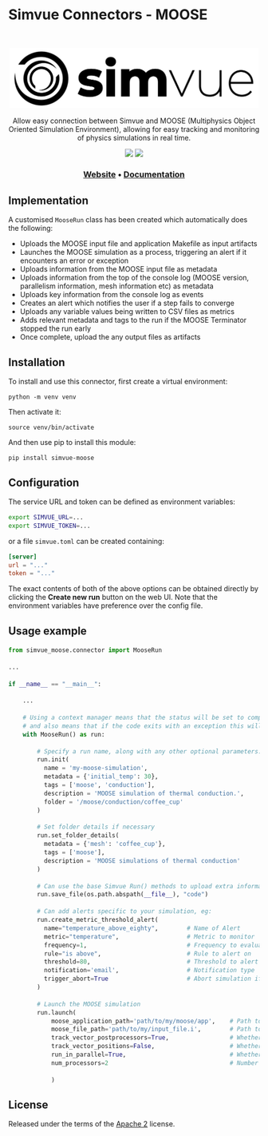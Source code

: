 # Simvue Connectors - MOOSE

<br/>

<p align="center">
  <picture>
    <source media="(prefers-color-scheme: dark)" srcset="https://github.com/simvue-io/.github/blob/5eb8cfd2edd3269259eccd508029f269d993282f/simvue-white.png" />
    <source media="(prefers-color-scheme: light)" srcset="https://github.com/simvue-io/.github/blob/5eb8cfd2edd3269259eccd508029f269d993282f/simvue-black.png" />
    <img alt="Simvue" src="https://github.com/simvue-io/.github/blob/5eb8cfd2edd3269259eccd508029f269d993282f/simvue-black.png" width="500">
  </picture>
</p>

<p align="center">
Allow easy connection between Simvue and MOOSE (Multiphysics Object Oriented Simulation Environment), allowing for easy tracking and monitoring of physics simulations in real time.
</p>

<div align="center">
<a href="https://github.com/simvue-io/client/blob/main/LICENSE" target="_blank"><img src="https://img.shields.io/github/license/simvue-io/client"/></a>
<img src="https://img.shields.io/badge/python-3.10%20%7C%203.11%20%7C%203.12%20%7C%203.13-blue">
</div>

<h3 align="center">
 <a href="https://simvue.io"><b>Website</b></a>
  •
  <a href="https://docs.simvue.io"><b>Documentation</b></a>
</h3>

## Implementation
A customised `MooseRun` class has been created which automatically does the following:

* Uploads the MOOSE input file and application Makefile as input artifacts
* Launches the MOOSE simulation as a process, triggering an alert if it encounters an error or exception
* Uploads information from the MOOSE input file as metadata
* Uploads information from the top of the console log (MOOSE version, parallelism information, mesh information etc) as metadata
* Uploads key information from the console log as events
* Creates an alert which notifies the user if a step fails to converge
* Uploads any variable values being written to CSV files as metrics
* Adds relevant metadata and tags to the run if the MOOSE Terminator stopped the run early
* Once complete, upload the any output files as artifacts

## Installation
To install and use this connector, first create a virtual environment:
```
python -m venv venv
```
Then activate it:
```
source venv/bin/activate
```
And then use pip to install this module:
```
pip install simvue-moose
```

## Configuration
The service URL and token can be defined as environment variables:
```sh
export SIMVUE_URL=...
export SIMVUE_TOKEN=...
```
or a file `simvue.toml` can be created containing:
```toml
[server]
url = "..."
token = "..."
```
The exact contents of both of the above options can be obtained directly by clicking the **Create new run** button on the web UI. Note that the environment variables have preference over the config file.

## Usage example
```python
from simvue_moose.connector import MooseRun

...

if __name__ == "__main__":

    ...

    # Using a context manager means that the status will be set to completed automatically,
    # and also means that if the code exits with an exception this will be reported to Simvue
    with MooseRun() as run:

        # Specify a run name, along with any other optional parameters:
        run.init(
          name = 'my-moose-simulation',                                 # Run name
          metadata = {'initial_temp': 30},                              # Metadata
          tags = ['moose', 'conduction'],                               # Tags
          description = 'MOOSE simulation of thermal conduction.',      # Description
          folder = '/moose/conduction/coffee_cup'                       # Folder path
        )

        # Set folder details if necessary
        run.set_folder_details(
          metadata = {'mesh': 'coffee_cup'},                            # Metadata
          tags = ['moose'],                                             # Tags
          description = 'MOOSE simulations of thermal conduction'       # Description
        )

        # Can use the base Simvue Run() methods to upload extra information, eg:
        run.save_file(os.path.abspath(__file__), "code")

        # Can add alerts specific to your simulation, eg:
        run.create_metric_threshold_alert(
          name="temperature_above_eighty",        # Name of Alert
          metric="temperature",                   # Metric to monitor
          frequency=1,                            # Frequency to evaluate rule at (mins)
          rule="is above",                        # Rule to alert on
          threshold=80,                           # Threshold to alert on
          notification='email',                   # Notification type
          trigger_abort=True                      # Abort simulation if triggered
        )

        # Launch the MOOSE simulation
        run.launch(
            moose_application_path='path/to/my/moose/app',    # Path to MOOSE application
            moose_file_path='path/to/my/input_file.i',        # Path to MOOSE input file
            track_vector_postprocessors=True,                 # Whether to track vector postprocessors
            track_vector_positions=False,                     # Whether to track positions of vectors
            run_in_parallel=True,                             # Whether to run in parallel using MPI
            num_processors=2                                  # Number of cores to use if in parallel

            )

```

## License

Released under the terms of the [Apache 2](https://github.com/simvue-io/client/blob/main/LICENSE) license.
